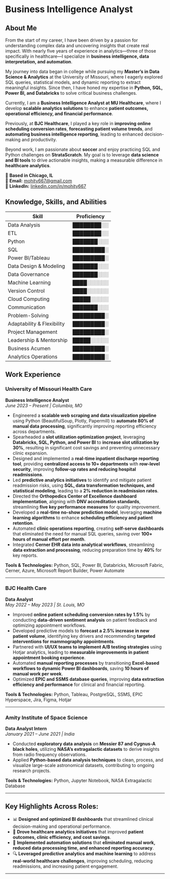 # Business Intelligence Analyst
## About Me

From the start of my career, I have been driven by a passion for understanding complex data and uncovering insights that create real impact. With nearly five years of experience in analytics—three of those specifically in healthcare—I specialize in **business intelligence, data interpretation, and automation**.

My journey into data began in college while pursuing my **Master’s in Data Science & Analytics** at the University of Missouri, where I eagerly explored SQL queries, statistical models, and dynamic reporting to extract meaningful insights. Since then, I have honed my expertise in **Python, SQL, Power BI, and Databricks** to solve critical business challenges.

Currently, I am a **Business Intelligence Analyst at MU Healthcare**, where I develop **scalable analytics solutions** to enhance **patient outcomes, operational efficiency, and financial performance**.


Previously, at **BJC Healthcare**, I played a key role in **improving online scheduling conversion rates**, **forecasting patient volume trends**, and **automating business intelligence reporting**, leading to enhanced decision-making and productivity.

Beyond work, I am passionate about **soccer** and enjoy practicing SQL and Python challenges on **StrataScratch**. My goal is to leverage **data science and BI tools** to drive actionable insights, making a measurable difference in **healthcare analytics**.

📍 **Based in Chicago, IL**  
📧 **Email:** mohity667@gmail.com  
🔗 **LinkedIn:** [linkedin.com/in/mohity667](https://www.linkedin.com/in/mohity667)

## Knowledge, Skills, and Abilities

| Skill                     | Proficiency  |
|---------------------------|-------------|
| Data Analysis            | ████████░░   |
| ETL                      | ████████░░   |
| Python                   | ███████░░░   |
| SQL                      | █████████░   |
| Power BI/Tableau         | █████████░   |
| Data Design & Modeling   | ███████░░░   |
| Data Governance          | ███████░░░   |
| Machine Learning         | ████░░░░░░   |
| Version Control          | ████░░░░░░   |
| Cloud Computing          | █████░░░░░   |
| Communication            | ███████░░░   |
| Problem-Solving          | █████████░   |
| Adaptability & Flexibility | █████████░   |
| Project Management       | █████████░   |
| Leadership & Mentorship  | █████░░░░░   |
| Business Acumen          | █████████░   |
| Analytics Operations     | █████████░   |

## Work Experience

### **University of Missouri Health Care**  
**Business Intelligence Analyst**  
*June 2023 – Present | Columbia, MO*

- Engineered a **scalable web scraping and data visualization pipeline** using Python (BeautifulSoup, Plotly, Papermill) to **automate 80% of manual data processing**, significantly improving reporting efficiency across departments.
- Spearheaded a **slot utilization optimization project**, leveraging **Databricks, SQL, Python, and Power BI** to **increase slot utilization by 30%**, resulting in significant cost savings and preventing unnecessary clinic expansion.
- Designed and implemented a **real-time inpatient discharge reporting tool**, providing **centralized access to 10+ departments** with **row-level security**, improving **follow-up rates and reducing hospital readmissions**.
- Led **predictive analytics initiatives** to identify and mitigate patient readmission risks, using **SQL, data transformation techniques, and statistical modeling**, leading to a **2% reduction in readmission rates**.
- Directed the **Orthopedics Center of Excellence dashboard implementation**, aligning with **DNV accreditation standards**, streamlining **five key performance measures** for quality improvement.
- Developed a **real-time no-show prediction model**, leveraging **machine learning algorithms** to enhance **scheduling efficiency and patient retention**.
- Automated **clinic operations reporting**, creating **self-serve dashboards** that eliminated the need for manual SQL queries, saving over **100+ hours of manual effort per month**.
- Integrated **Cerner EHR data into analytical workflows**, streamlining **data extraction and processing**, reducing preparation time by **40%** for key reports.

**Tools & Technologies:** Python, SQL, Power BI, Databricks, Microsoft Fabric, Cerner, Azure, Microsoft Report Builder, Power Automate  

---

### **BJC Health Care**  
**Data Analyst**  
*May 2022 – May 2023 | St. Louis, MO*

- Improved **online patient scheduling conversion rates by 1.5%** by conducting **data-driven sentiment analysis** on patient feedback and optimizing appointment workflows.
- Developed predictive models to **forecast a 2.5% increase in new patient volume**, identifying key drivers and recommending **targeted interventions for mammography appointments**.
- Partnered with **UI/UX teams to implement A/B testing strategies** using Hotjar analytics, leading to **measurable improvements in patient appointment booking experience**.
- Automated **manual reporting processes** by transitioning **Excel-based workflows to dynamic Power BI dashboards**, saving **10 hours of manual work per week**.
- Optimized **EPIC and SSMS database queries**, improving **data extraction efficiency and performance** for clinical and financial reporting.

**Tools & Technologies:** Python, Tableau, PostgreSQL, SSMS, EPIC Hyperspace, Jira, Figma, Hotjar  

---

### **Amity Institute of Space Science**  
**Data Analyst Intern**  
*January 2021 – June 2021 | India*

- Conducted **exploratory data analysis** on **Messier 87 and Cygnus-A black holes**, utilizing **NASA’s extragalactic datasets** to derive insights from radio frequency observations.
- Applied **Python-based data analysis techniques** to clean, process, and visualize large-scale astronomical datasets, contributing to ongoing research projects.

**Tools & Technologies:** Python, Jupyter Notebook, NASA Extragalactic Database  

---

## **Key Highlights Across Roles:**
- 📊 **Designed and optimized BI dashboards** that streamlined clinical decision-making and operational performance.  
- 🏥 **Drove healthcare analytics initiatives** that improved **patient outcomes, clinic efficiency, and cost savings**.  
- 🤖 **Implemented automation solutions** that **eliminated manual work, reduced data processing time, and enhanced reporting accuracy**.  
- 🔍 **Leveraged predictive analytics and machine learning** to address **real-world healthcare challenges**, improving scheduling, reducing readmissions, and increasing patient engagement.  

---

